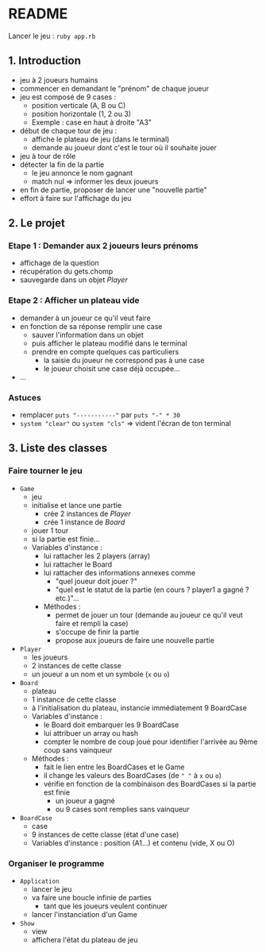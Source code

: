 # README

Lancer le jeu : `ruby app.rb`

## 1. Introduction
- jeu à 2 joueurs humains
- commencer en demandant le "prénom" de chaque joueur
- jeu est composé de 9 cases :
  - position verticale (A, B ou C)
  - position horizontale (1, 2 ou 3)
  - Exemple : case en haut à droite "A3"
- début de chaque tour de jeu :
  - affiche le plateau de jeu (dans le terminal)
  - demande au joueur dont c'est le tour où il souhaite jouer
- jeu à tour de rôle
- détecter la fin de la partie
  - le jeu annonce le nom gagnant
  - match nul => informer les deux joueurs
- en fin de partie, proposer de lancer une "nouvelle partie"
- effort à faire sur l'affichage du jeu

## 2. Le projet
### Etape 1 : Demander aux 2 joueurs leurs prénoms
- affichage de la question
- récupération du gets.chomp
- sauvegarde dans un objet *Player*
### Etape 2 : Afficher un plateau vide
- demander à un joueur ce qu'il veut faire
- en fonction de sa réponse remplir une case
  - sauver l'information dans un objet
  - puis afficher le plateau modifié dans le terminal
  - prendre en compte quelques cas particuliers
    - la saisie du joueur ne correspond pas à une case
    - le joueur choisit une case déjà occupée...
- ...
### Astuces
- remplacer `puts "-----------"` par `puts "-" * 30`
- `system "clear"` ou `system "cls"` => vident l'écran de ton terminal
## 3. Liste des classes
### Faire tourner le jeu
- `Game`
  - jeu
  - initialise et lance une partie
    - crée 2 instances de *Player*
    - crée 1 instance de *Board*
  - jouer 1 tour
  - si la partie est finie...
  - Variables d'instance :
    - lui rattacher les 2 players (array)
    - lui rattacher le Board
    - lui rattacher des informations annexes comme
       -  "quel joueur doit jouer ?"
       -  "quel est le statut de la partie (en cours ? player1 a gagné ? etc.)"...
    - Méthodes :
      - permet de jouer un tour (demande au joueur ce qu'il veut faire et rempli la case)
      - s'occupe de finir la partie
      - propose aux joueurs de faire une nouvelle partie
- `Player`
  - les joueurs
  - 2 instances de cette classe
  - un joueur a un nom et un symbole (`x` ou `o`)
- `Board`
  - plateau
  - 1 instance de cette classe
  - à l'initialisation du plateau, instancie immédiatement 9 BoardCase
  - Variables d'instance :
    - le Board doit embarquer les 9 BoardCase
    - lui attribuer un array ou hash
    - compter le nombre de coup joué pour identifier l'arrivée au 9ème coup sans vainqueur
  - Méthodes :
    - fait le lien entre les BoardCases et le Game
    - il change les valeurs des BoardCases (de `" "` à `x` ou `o`)
    - vérifie en fonction de la combinaison des BoardCases si la partie est finie
      - un joueur a gagné
      - ou 9 cases sont remplies sans vainqueur
- `BoardCase`
  - case
  - 9 instances de cette classe (état d'une case)
  - Variables d'instance : position (A1...) et contenu (vide, X ou O)
### Organiser le programme
- `Application`
  - lancer le jeu
  - va faire une boucle infinie de parties
    - tant que les joueurs veulent continuer
  - lancer l'instanciation d'un Game
- `Show`
  - view
  - affichera l'état du plateau de jeu